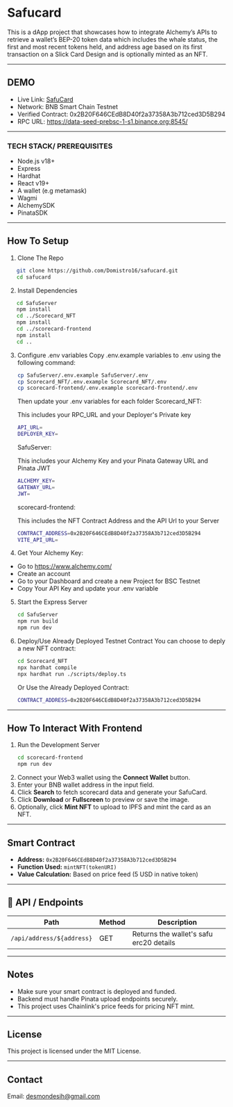 # Safucard

This is a dApp project that showcases how to integrate Alchemy’s APIs to retrieve a wallet’s BEP-20 token data which includes the whale status, the first and most recent tokens held, and address age based on its first transaction on a Slick Card Design and is optionally minted as an NFT.

---

## DEMO

- Live Link: [SafuCard](https://scorecard-frontend-teal.vercel.app)
- Network: BNB Smart Chain Testnet
- Verified Contract: 0x2B20F646CEdB8D40f2a37358A3b712ced3D5B294
- RPC URL: https://data-seed-prebsc-1-s1.binance.org:8545/

---

### TECH STACK/ PREREQUISITES

- Node.js v18+
- Express
- Hardhat
- React v19+
- A wallet (e.g metamask)
- Wagmi
- AlchemySDK
- PinataSDK

---

## How To Setup

1. Clone The Repo

```bash
   git clone https://github.com/Domistro16/safucard.git
   cd safucard
```

2. Install Dependencies

```bash
   cd SafuServer
   npm install
   cd ../Scorecard_NFT
   npm install
   cd ../scorecard-frontend
   npm install
   cd ..
```

3. Configure .env variables
   Copy .env.example variables to .env using the following command:

   ```bash
   cp SafuServer/.env.example SafuServer/.env
   cp Scorecard_NFT/.env.example Scorecard_NFT/.env
   cp scorecard-frontend/.env.example scorecard-frontend/.env
   ```

   Then update your .env variables for each folder
   Scorecard_NFT:

   This includes your RPC_URL and your Deployer's Private key

   ```bash
   API_URL=
   DEPLOYER_KEY=
   ```

   SafuServer:

   This includes your Alchemy Key and your Pinata Gateway URL and Pinata JWT

   ```bash
   ALCHEMY_KEY=
   GATEWAY_URL=
   JWT=
   ```

   scorecard-frontend:

   This includes the NFT Contract Address and the API Url to your Server

   ```bash
   CONTRACT_ADDRESS=0x2B20F646CEdB8D40f2a37358A3b712ced3D5B294
   VITE_API_URL=
   ```

4. Get Your Alchemy Key:

- Go to https://www.alchemy.com/
- Create an account
- Go to your Dashboard and create a new Project for BSC Testnet
- Copy Your API Key and update your .env variable

5. Start the Express Server

   ```bash
   cd SafuServer
   npm run build
   npm run dev
   ```

6. Deploy/Use Already Deployed Testnet Contract
   You can choose to deply a new NFT contract:
   ```bash
   cd Scorecard_NFT
   npx hardhat compile
   npx hardhat run ./scripts/deploy.ts
   ```
   Or Use the Already Deployed Contract:
   ```bash
   CONTRACT_ADDRESS=0x2B20F646CEdB8D40f2a37358A3b712ced3D5B294
   ```

---

## How To Interact With Frontend

1. Run the Development Server
   ```bash
   cd scorecard-frontend
   npm run dev
   ```
2. Connect your Web3 wallet using the **Connect Wallet** button.
3. Enter your BNB wallet address in the input field.
4. Click **Search** to fetch scorecard data and generate your SafuCard.
5. Click **Download** or **Fullscreen** to preview or save the image.
6. Optionally, click **Mint NFT** to upload to IPFS and mint the card as an NFT.

---

## Smart Contract

- **Address:** `0x2B20F646CEdB8D40f2a37358A3b712ced3D5B294`
- **Function Used:** `mintNFT(tokenURI)`
- **Value Calculation:** Based on price feed (5 USD in native token)

---

## 📡 API / Endpoints

| Path                      | Method | Description                             |
| ------------------------- | ------ | --------------------------------------- |
| `/api/address/${address}` | GET    | Returns the wallet's safu erc20 details |

---

## Notes

- Make sure your smart contract is deployed and funded.
- Backend must handle Pinata upload endpoints securely.
- This project uses Chainlink's price feeds for pricing NFT mint.

---

## License

This project is licensed under the MIT License.

---

## Contact

Email: desmondesih@gmail.com
